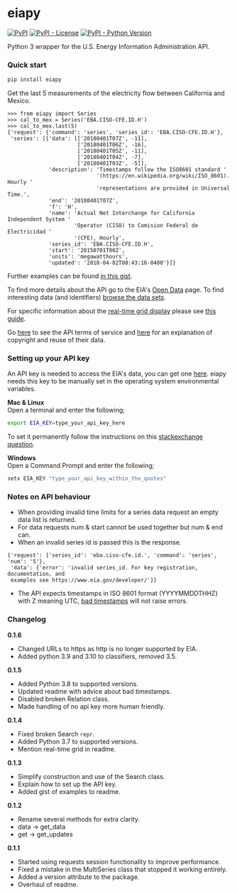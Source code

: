 # eiapy
[![PyPI](https://img.shields.io/pypi/v/eiapy.svg)](https://pypi.org/project/eiapy/) [![PyPI - License](https://img.shields.io/pypi/l/eiapy.svg)](https://pypi.org/project/eiapy/) [![PyPI - Python Version](https://img.shields.io/pypi/pyversions/eiapy.svg)](https://pypi.org/project/eiapy/)  

Python 3 wrapper for the U.S. Energy Information Administration API.  

### Quick start
```bash
pip install eiapy
```

Get the last 5 measurements of the electricity flow between California and Mexico.

```python3
>>> from eiapy import Series
>>> cal_to_mex = Series('EBA.CISO-CFE.ID.H')
>>> cal_to_mex.last(5)
{'request': {'command': 'series', 'series_id': 'EBA.CISO-CFE.ID.H'},
 'series': [{'data': [['20180401T07Z', -11],
                      ['20180401T06Z', -16],
                      ['20180401T05Z', -11],
                      ['20180401T04Z', -7],
                      ['20180401T03Z', -5]],
             'description': 'Timestamps follow the ISO8601 standard '
                            '(https://en.wikipedia.org/wiki/ISO_8601). Hourly '
                            'representations are provided in Universal Time.',
             'end': '20180401T07Z',
             'f': 'H',
             'name': 'Actual Net Interchange for California Independent System '
                     'Operator (CISO) to Comision Federal de Electricidad '
                     '(CFE), Hourly',
             'series_id': 'EBA.CISO-CFE.ID.H',
             'start': '20150701T00Z',
             'units': 'megawatthours',
             'updated': '2018-04-02T08:43:16-0400'}]}

```

Further examples can be found [in this gist](https://gist.github.com/systemcatch/019cf50302093b9b51838c62b99623df).

To find more details about the API go to the EIA's [Open Data](https://www.eia.gov/opendata/) page. To find interesting data (and identifiers) [browse the data sets](https://www.eia.gov/opendata/qb.php).

For specific information about the [real-time grid display](https://www.eia.gov/beta/electricity/gridmonitor/dashboard/electric_overview/US48/US48) please see [this guide](https://www.eia.gov/realtime_grid/docs/userguide-knownissues.pdf).

Go [here](https://www.eia.gov/opendata/register.cfm#terms_of_service) to see the
API terms of service and [here](https://www.eia.gov/about/copyrights_reuse.cfm)
for an explanation of copyright and reuse of their data.

### Setting up your API key
An API key is needed to access the EIA's data, you can get one [here](https://www.eia.gov/opendata/register.php). eiapy needs this key to be manually set in the operating system environmental variables.

**Mac & Linux**  
Open a terminal and enter the following;
```bash
export EIA_KEY=type_your_api_key_here
```
To set it permanently follow the instructions on this [stackexchange question](https://unix.stackexchange.com/questions/117467/how-to-permanently-set-environmental-variables).

**Windows**  
Open a Command Prompt and enter the following;
```bat
setx EIA_KEY "type_your_api_key_within_the_quotes"
```

### Notes on API behaviour
- When providing invalid time limits for a series data request an empty data list is returned.
- For data requests num & start cannot be used together but num & end can.
- When an invalid series id is passed this is the response.
```python3
{'request': {'series_id': 'eba.ciso-cfe.id.', 'command': 'series', 'num': '5'},
 'data': {'error': 'invalid series_id. For key registration, documentation, and
 examples see https://www.eia.gov/developer/'}}
```
- The API expects timestamps in ISO 8601 format (YYYYMMDDTHHZ) with Z meaning UTC, [bad timestamps](https://github.com/systemcatch/eiapy/issues/16) will not raise errors.

### Changelog
**0.1.6**
- Changed URLs to https as http is no longer supported by EIA.
- Added python 3.9 and 3.10 to classifiers, removed 3.5.

**0.1.5**
- Added Python 3.8 to supported versions.
- Updated readme with advice about bad timestamps.
- Disabled broken Relation class.
- Made handling of no api key more human friendly.

**0.1.4**
- Fixed broken Search `repr`.
- Added Python 3.7 to supported versions.
- Mention real-time grid in readme.

**0.1.3**
- Simplify construction and use of the Search class.
- Explain how to set up the API key.
- Added gist of examples to readme.

**0.1.2**
- Rename several methods for extra clarity.
- data -> get_data
- get -> get_updates

**0.1.1**  
- Started using requests session functionality to improve performance.
- Fixed a mistake in the MultiSeries class that stopped it working entirely.
- Added a version attribute to the package.
- Overhaul of readme.

